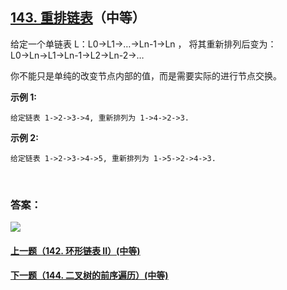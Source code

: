 ## [143. 重排链表](https://leetcode-cn.com/problems/reorder-list/)（中等）

给定一个单链表 L：L0→L1→…→Ln-1→Ln ，
将其重新排列后变为： L0→Ln→L1→Ln-1→L2→Ln-2→…

你不能只是单纯的改变节点内部的值，而是需要实际的进行节点交换。

**示例 1:**

```
给定链表 1->2->3->4, 重新排列为 1->4->2->3.
```

**示例 2:**

```
给定链表 1->2->3->4->5, 重新排列为 1->5->2->4->3.
```

<br/>

### 答案：





![](https://img-blog.csdnimg.cn/20200807155236311.png)

#### [上一题（142. 环形链表 II）(中等)](https://github.com/sdwwld/leetCode/blob/master/src/main/java/com/wld/java/leetcode/leetCode0142.md)

#### [下一题（144. 二叉树的前序遍历）(中等)](https://github.com/sdwwld/leetCode/blob/master/src/main/java/com/wld/java/leetcode/leetCode0144.md)